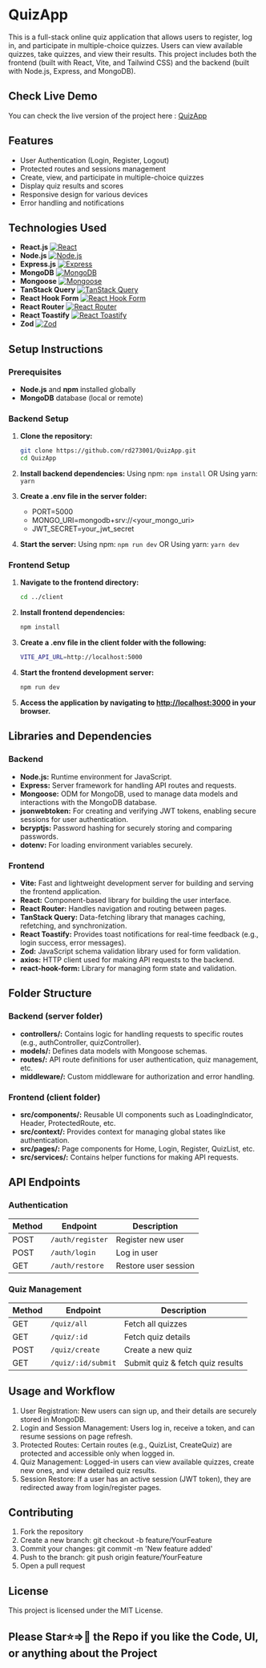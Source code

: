 # QuizApp

This is a full-stack online quiz application that allows users to register, log in, and participate in multiple-choice quizzes. Users can view available quizzes, take quizzes, and view their results. This project includes both the frontend (built with React, Vite, and Tailwind CSS) and the backend (built with Node.js, Express, and MongoDB).

## Check Live Demo

You can check the live version of the project here : [QuizApp](https://quizapp4.netlify.app)

## Features

- User Authentication (Login, Register, Logout)
- Protected routes and sessions management
- Create, view, and participate in multiple-choice quizzes
- Display quiz results and scores
- Responsive design for various devices
- Error handling and notifications

## Technologies Used

- **React.js** [![React](https://img.shields.io/badge/React-%2320232a.svg?logo=react)](https://react.dev)
- **Node.js** [![Node.js](https://img.shields.io/badge/Node.js-6DA55F?logo=nodedotjs&logoColor=white)](https://nodejs.org)
- **Express.js** [![Express](https://img.shields.io/badge/Express-000000?logo=express&logoColor=white&labelColor=2e2e2e)](https://expressjs.com/)
- **MongoDB** [![MongoDB](https://img.shields.io/badge/MongoDB-47A248?logo=mongodb&logoColor=white)](https://www.mongodb.com/docs/atlas/)
- **Mongoose**  [![Mongoose](https://img.shields.io/badge/Mongoose-47A248?logo=mongoose&logoColor=red&labelColor=2e2e2e)](https://mongoosejs.com/)
- **TanStack Query** [![TanStack Query](https://img.shields.io/badge/TanStack_Query-ff3e00?logo=react%20query&logoColor=white&labelColor=2e2e2e)](https://tanstack.com/query/latest/docs/framework/react/overview)
- **React Hook Form** [![React Hook Form](https://img.shields.io/badge/React_Hook_Form-%23EC5990.svg?logo=reacthookform&logoColor=white)](https://www.react-hook-form.com/)
- **React Router** [![React Router](https://img.shields.io/badge/React_Router-CA4245?logo=react-router&logoColor=white)](https://reactrouter.com)
- **React Toastify** [![React Toastify](https://img.shields.io/badge/React_Toastify-F1D902?logo=react&logoColor=white&labelColor=2e2e2e)](https://fkhadra.github.io/react-toastify/introduction)
- **Zod** [![Zod](https://img.shields.io/badge/Zod-006b8f?logo=zod&logoColor=white)](https://zod.dev)

## Setup Instructions

### Prerequisites

- **Node.js** and **npm** installed globally
- **MongoDB** database (local or remote)

### Backend Setup

1. **Clone the repository:**

   ```bash
   git clone https://github.com/rd273001/QuizApp.git
   cd QuizApp
   ```

2. **Install backend dependencies:**
   Using npm: ```npm install```
   OR
   Using yarn: ```yarn```

3. **Create a .env file in the server folder:**
   - PORT=5000
   - MONGO_URI=mongodb+srv://<your_mongo_uri>
   - JWT_SECRET=your_jwt_secret

4. **Start the server:**
   Using npm: ```npm run dev```
   OR
   Using yarn: ```yarn dev```

### Frontend Setup

1. **Navigate to the frontend directory:**

   ```bash
   cd ../client
   ```

2. **Install frontend dependencies:**

   ```bash
   npm install
   ```

3. **Create a .env file in the client folder with the following:**

   ```bash
   VITE_API_URL=http://localhost:5000
   ```

4. **Start the frontend development server:**

   ```bash
   npm run dev
   ```

5. **Access the application by navigating to <http://localhost:3000> in your browser.**

## Libraries and Dependencies

### Backend

- **Node.js:** Runtime environment for JavaScript.
- **Express:** Server framework for handling API routes and requests.
- **Mongoose:** ODM for MongoDB, used to manage data models and interactions with the MongoDB database.
- **jsonwebtoken:** For creating and verifying JWT tokens, enabling secure sessions for user authentication.
- **bcryptjs:** Password hashing for securely storing and comparing passwords.
- **dotenv:** For loading environment variables securely.

### Frontend

- **Vite:** Fast and lightweight development server for building and serving the frontend application.
- **React:** Component-based library for building the user interface.
- **React Router:** Handles navigation and routing between pages.
- **TanStack Query:** Data-fetching library that manages caching, refetching, and synchronization.
- **React Toastify:** Provides toast notifications for real-time feedback (e.g., login success, error messages).
- **Zod:** JavaScript schema validation library used for form validation.
- **axios:** HTTP client used for making API requests to the backend.
- **react-hook-form:** Library for managing form state and validation.

## Folder Structure

### Backend (server folder)

- **controllers/:** Contains logic for handling requests to specific routes (e.g., authController, quizController).
- **models/:** Defines data models with Mongoose schemas.
- **routes/:** API route definitions for user authentication, quiz management, etc.
- **middleware/:** Custom middleware for authorization and error handling.

### Frontend (client folder)

- **src/components/:** Reusable UI components such as LoadingIndicator, Header, ProtectedRoute, etc.
- **src/context/:** Provides context for managing global states like authentication.
- **src/pages/:** Page components for Home, Login, Register, QuizList, etc.
- **src/services/:** Contains helper functions for making API requests.

## API Endpoints

### Authentication

| Method | Endpoint          | Description            |
| ------ | ------------------ | ---------------------- |
| POST   | `/auth/register` | Register new user      |
| POST   | `/auth/login`    | Log in user            |
| GET    | `/auth/restore`  | Restore user session   |

### Quiz Management

| Method | Endpoint         | Description              |
| ------ | ----------------- | ------------------------ |
| GET    | `/quiz/all`      | Fetch all quizzes       |
| GET    | `/quiz/:id`     | Fetch quiz details      |
| POST   | `/quiz/create`  | Create a new quiz       |
| GET    | `/quiz/:id/submit` | Submit quiz & fetch quiz results |

## Usage and Workflow

1. User Registration: New users can sign up, and their details are securely stored in MongoDB.
2. Login and Session Management: Users log in, receive a token, and can resume sessions on page refresh.
3. Protected Routes: Certain routes (e.g., QuizList, CreateQuiz) are protected and accessible only when logged in.
4. Quiz Management: Logged-in users can view available quizzes, create new ones, and view detailed quiz results.
5. Session Restore: If a user has an active session (JWT token), they are redirected away from login/register pages.

## Contributing

1. Fork the repository
2. Create a new branch: git checkout -b feature/YourFeature
3. Commit your changes: git commit -m 'New feature added'
4. Push to the branch: git push origin feature/YourFeature
5. Open a pull request

## License

This project is licensed under the MIT License.

## Please Star⭐=>🌟 the Repo if you like the Code, UI, or anything about the Project
